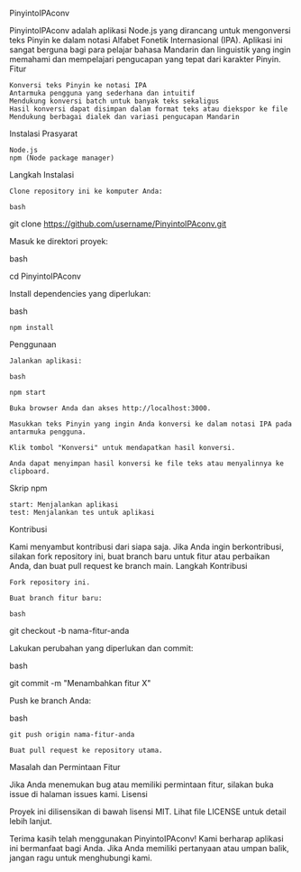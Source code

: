 PinyintoIPAconv

PinyintoIPAconv adalah aplikasi Node.js yang dirancang untuk mengonversi teks Pinyin ke dalam notasi Alfabet Fonetik Internasional (IPA). Aplikasi ini sangat berguna bagi para pelajar bahasa Mandarin dan linguistik yang ingin memahami dan mempelajari pengucapan yang tepat dari karakter Pinyin.
Fitur

    Konversi teks Pinyin ke notasi IPA
    Antarmuka pengguna yang sederhana dan intuitif
    Mendukung konversi batch untuk banyak teks sekaligus
    Hasil konversi dapat disimpan dalam format teks atau diekspor ke file
    Mendukung berbagai dialek dan variasi pengucapan Mandarin

Instalasi
Prasyarat

    Node.js
    npm (Node package manager)

Langkah Instalasi

    Clone repository ini ke komputer Anda:

    bash

git clone https://github.com/username/PinyintoIPAconv.git

Masuk ke direktori proyek:

bash

cd PinyintoIPAconv

Install dependencies yang diperlukan:

bash

    npm install

Penggunaan

    Jalankan aplikasi:

    bash

    npm start

    Buka browser Anda dan akses http://localhost:3000.

    Masukkan teks Pinyin yang ingin Anda konversi ke dalam notasi IPA pada antarmuka pengguna.

    Klik tombol "Konversi" untuk mendapatkan hasil konversi.

    Anda dapat menyimpan hasil konversi ke file teks atau menyalinnya ke clipboard.

Skrip npm

    start: Menjalankan aplikasi
    test: Menjalankan tes untuk aplikasi

Kontribusi

Kami menyambut kontribusi dari siapa saja. Jika Anda ingin berkontribusi, silakan fork repository ini, buat branch baru untuk fitur atau perbaikan Anda, dan buat pull request ke branch main.
Langkah Kontribusi

    Fork repository ini.

    Buat branch fitur baru:

    bash

git checkout -b nama-fitur-anda

Lakukan perubahan yang diperlukan dan commit:

bash

git commit -m "Menambahkan fitur X"

Push ke branch Anda:

bash

    git push origin nama-fitur-anda

    Buat pull request ke repository utama.

Masalah dan Permintaan Fitur

Jika Anda menemukan bug atau memiliki permintaan fitur, silakan buka issue di halaman issues kami.
Lisensi

Proyek ini dilisensikan di bawah lisensi MIT. Lihat file LICENSE untuk detail lebih lanjut.

Terima kasih telah menggunakan PinyintoIPAconv! Kami berharap aplikasi ini bermanfaat bagi Anda. Jika Anda memiliki pertanyaan atau umpan balik, jangan ragu untuk menghubungi kami.
